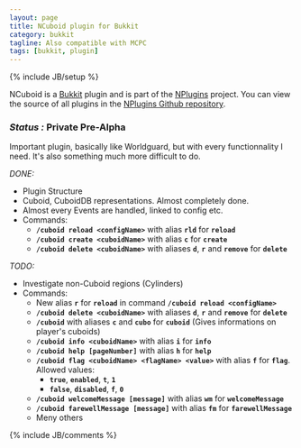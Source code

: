```yaml
---
layout: page
title: NCuboid plugin for Bukkit
category: bukkit
tagline: Also compatible with MCPC
tags: [bukkit, plugin]
---
```

{% include JB/setup %}

NCuboid is a [Bukkit][] plugin and is part of the [NPlugins][] project.
You can view the source of all plugins in the [NPlugins Github repository][].

### *Status :* Private Pre-Alpha

Important plugin, basically like Worldguard, but with every functionnality I need. It's also something much more difficult to do.

_DONE:_
* Plugin Structure
* Cuboid, CuboidDB representations. Almost completely done.
* Almost every Events are handled, linked to config etc.
* Commands:
  + **`/cuboid reload <configName>`** with alias **`rld`** for **`reload`**
  + **`/cuboid create <cuboidName>`** with alias **`c`** for **`create`**
  + **`/cuboid delete <cuboidName>`** with aliases **`d`**, **`r`** and **`remove`** for **`delete`**

_TODO:_
* Investigate non-Cuboid regions (Cylinders)
* Commands:
  + New alias **`r`** for **`reload`** in command **`/cuboid reload <configName>`**
  + **`/cuboid delete <cuboidName>`** with aliases **`d`**, **`r`** and **`remove`** for **`delete`**
  + **`/cuboid`** with aliases **`c`** and **`cubo`** for **`cuboid`** (Gives informations on player's cuboids)
  + **`/cuboid info <cuboidName>`** with alias **`i`** for **`info`**
  + **`/cuboid help [pageNumber]`** with alias **`h`** for **`help`**
  + **`/cuboid flag <cuboidName> <flagName> <value>`** with alias **`f`** for **`flag`**. Allowed values:
    - **`true`**, **`enabled`**, **`t`**, **`1`**
    - **`false`**, **`disabled`**, **`f`**, **`0`**
  + **`/cuboid welcomeMessage [message]`** with alias **`wm`** for **`welcomeMessage`**
  + **`/cuboid farewellMessage [message]`** with alias **`fm`** for **`farewellMessage`**
  + Meny others

{% include JB/comments %}

<!--- Under this lines are links defined --->
[Bukkit]: http://bukkit.org "Bukkit Forums"

[NPlugins]: /bukkit/NPlugins.html "NPlugins project page"
[NPlugins Github repository]: https://github.com/Ribesg/NPlugins "NPlugins Github repository"